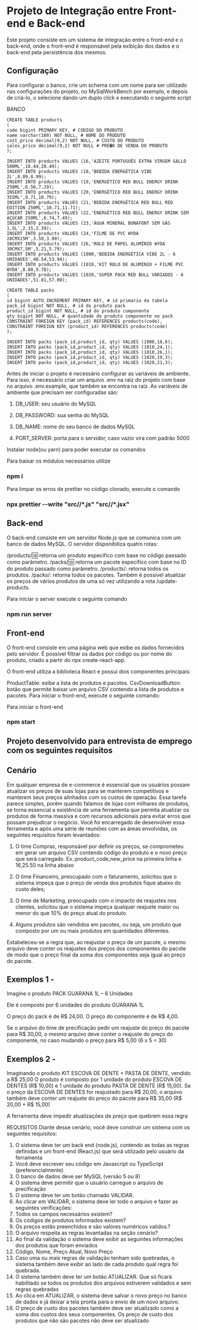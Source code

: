 # Projeto de Integração entre Front-end e Back-end

Este projeto consiste em um sistema de integração entre o front-end e o back-end, onde o front-end é responsável pela exibição dos dados e o back-end pela persistência dos mesmos.

## Configuração

Para configurar o banco, crie um schema com um nome para ser utilizado nas configurações do projeto, no MySqlWorkBench por exemplo, e depois de criá-lo, o selecione dando um duplo click e executando o seguinte script

BANCO

```
CREATE TABLE products
(
code bigint PRIMARY KEY, # CODIGO DO PRODUTO
name varchar(100) NOT NULL, # NOME DO PRODUTO
cost_price decimal(9,2) NOT NULL, # CUSTO DO PRODUTO
sales_price decimal(9,2) NOT NULL # PRE�O DE VENDA DO PRODUTO
);

INSERT INTO products VALUES (16,'AZEITE PORTUGUÊS EXTRA VIRGEM GALLO 500ML',18.44,20.49);
INSERT INTO products VALUES (18,'BEBIDA ENERGÉTICA VIBE 2L',8.09,8.99);
INSERT INTO products VALUES (19,'ENERGÉTICO RED BULL ENERGY DRINK 250ML',6.56,7.29);
INSERT INTO products VALUES (20,'ENERGÉTICO RED BULL ENERGY DRINK 355ML',9.71,10.79);
INSERT INTO products VALUES (21,'BEBIDA ENERGÉTICA RED BULL RED EDITION 250ML',10.71,11.71);
INSERT INTO products VALUES (22,'ENERGÉTICO RED BULL ENERGY DRINK SEM AÇÚCAR 250ML',6.74,7.49);
INSERT INTO products VALUES (23,'ÁGUA MINERAL BONAFONT SEM GÁS 1,5L',2.15,2.39);
INSERT INTO products VALUES (24,'FILME DE PVC WYDA 28CMX15M',3.59,3.99);
INSERT INTO products VALUES (26,'ROLO DE PAPEL ALUMÍNIO WYDA 30CMX7,5M',5.21,5.79);
INSERT INTO products VALUES (1000,'BEBIDA ENERGÉTICA VIBE 2L - 6 UNIDADES',48.54,53.94);
INSERT INTO products VALUES (1010,'KIT ROLO DE ALUMINIO + FILME PVC WYDA',8.80,9.78);
INSERT INTO products VALUES (1020,'SUPER PACK RED BULL VARIADOS - 6 UNIDADES',51.81,57.00);

CREATE TABLE packs
(
id bigint AUTO_INCREMENT PRIMARY KEY, # id primario da tabela
pack_id bigint NOT NULL, # id do produto pack
product_id bigint NOT NULL, # id do produto componente
qty bigint NOT NULL, # quantidade do produto componente no pack
CONSTRAINT FOREIGN KEY (pack_id) REFERENCES products(code),
CONSTRAINT FOREIGN KEY (product_id) REFERENCES products(code)
);

INSERT INTO packs (pack_id,product_id, qty) VALUES (1000,18,6);
INSERT INTO packs (pack_id,product_id, qty) VALUES (1010,24,1);
INSERT INTO packs (pack_id,product_id, qty) VALUES (1010,26,1);
INSERT INTO packs (pack_id,product_id, qty) VALUES (1020,19,3);
INSERT INTO packs (pack_id,product_id, qty) VALUES (1020,21,3);
```


Antes de iniciar o projeto é necessário configurar as variáveis de ambiente. Para isso, é necessário criar um arquivo .env na raiz do projeto com base no arquivo .env.example, que também se encontra na raiz. As variáveis de ambiente que precisam ser configuradas são:

1. DB_USER: seu usuário do MySQL

2. DB_PASSWORD: sua senha do MySQL

3. DB_NAME: nome do seu banco de dados MySQL

4. PORT_SERVER: porta para o servidor, caso vazio vira com padrão 5000

Instalar node(ou yarn) para poder executar os comandos

Para baixar os módulos necessários utilize

### npm i

Para limpar os erros de prettier no código clonado, execute o comando

### npx prettier --write "src/**/*.js" "src/**/*.jsx"

## Back-end

O back-end consiste em um servidor Node.js que se comunica com um banco de dados MySQL. O servidor disponibiliza quatro rotas:

/products/:id: retorna um produto específico com base no código passado como parâmetro.
/packs/:id: retorna um pacote específico com base no ID do produto passado como parâmetro.
/products/: retorna todos os produtos.
/packs/: retorna todos os pacotes.
Também é possível atualizar os preços de vários produtos de uma só vez utilizando a rota /update-products.

Para iniciar o server execute o seguinte comando

### npm run server

## Front-end

O front-end consiste em uma página web que exibe os dados fornecidos pelo servidor. É possível filtrar os dados por código ou por nome do produto, criado a partir do npx create-react-app.

O front-end utiliza a biblioteca React e possui dois componentes principais:

ProductTable: exibe a lista de produtos e pacotes.
CsvDownloadButton: botão que permite baixar um arquivo CSV contendo a lista de produtos e pacotes.
Para iniciar o front-end, execute o seguinte comando:

Para iniciar o front-end

### npm start

## Projeto desenvolvido para entrevista de emprego com os seguintes requisitos

## Cenário

Em qualquer empresa de e-commerce é essencial que os usuários possam atualizar os preços de suas lojas para se manterem competitivos e manterem seus preços alinhados com os custos de operação. Essa tarefa parece simples, porém quando falamos de lojas com milhares de produtos, se torna essencial a existência de uma ferramenta que permita atualizar os produtos de forma massiva e com recursos adicionais para evitar erros que possam prejudicar o negócio. Você foi encarregado de desenvolver essa ferramenta e após uma série de reuniões com as áreas envolvidas, os seguintes requisitos foram levantados:

1. O time Compras, responsável por definir os preços, se comprometeu em gerar um arquivo CSV contendo código do produto e o novo preço que será carregado. Ex.:product_code,new_price na primeira linha e 16,25.50 na linha abaixo

2. O time Financeiro, preocupado com o faturamento, solicitou que o sistema impeça que o preço de venda dos produtos fique abaixo do custo deles;

3. O time de Marketing, preocupado com o impacto de reajustes nos clientes, solicitou que o sistema impeça qualquer reajuste maior ou menor do que 10% do preço atual do produto

4. Alguns produtos são vendidos em pacotes, ou seja, um produto que composto por um ou mais produtos em quantidades diferentes.

Estabeleceu-se a regra que, ao reajustar o preço de um pacote, o mesmo arquivo deve conter os reajustes dos preços dos componentes do pacote de modo que o preço final da soma dos componentes seja igual ao preço do pacote.

## Exemplos 1 -

Imagine o produto PACK GUARANA 1L – 6 Unidades

Ele é composto por 6 unidades do produto GUARANA 1L

O preço do pack é de R$ 24,00. O preço do componente é de R$ 4,00.

Se o arquivo do time de precificação pedir um reajuste do preço do pacote para R$ 30,00, o mesmo arquivo deve conter o reajuste do preço do componente, no caso mudando o preço para R$ 5,00 (6 x 5 = 30)

## Exemplos 2 -

Imaginando o produto KIT ESCOVA DE DENTE + PASTA DE DENTE, vendido a R$ 25,00 O produto é composto por 1 unidade do produto ESCOVA DE DENTES (R$ 10,00) e 1 unidade do produto PASTA DE DENTE (R$ 15,00). Se o preço da ESCOVA DE DENTES for reajustado para R$ 20,00, o arquivo também deve conter um reajuste do preço do pacote para R$ 35,00 (R$ 20,00 + R$ 15,00)

A ferramenta deve impedir atualizações de preço que quebrem essa regra

REQUISITOS
Diante desse cenário, você deve construir um sistema com os seguintes requisitos:

1. O sistema deve ter um back end (node.js), contendo as todas as regras definidas e um front-end (React.js) que será utilizado pelo usuário da ferramenta
2. Você deve escrever seu código em Javascript ou TypeScript (preferencialmente)
3. O banco de dados deve ser MySQL (versão 5 ou 8)
4. O sistema deve permitir que o usuário carregue o arquivo de precificação
5. O sistema deve ter um botão chamado VALIDAR.
6. Ao clicar em VALIDAR, o sistema deve ler todo o arquivo e fazer as seguintes verificações:
7. Todos os campos necessários existem?
8. Os códigos de produtos informados existem?
9. Os preços estão preenchidos e são valores numéricos validos.?
10. O arquivo respeita as regras levantadas na seção cenário?
11. Ao final da validação o sistema deve exibir as seguintes informações dos produtos que foram enviados
12. Código, Nome, Preço Atual, Novo Preço
13. Caso uma ou mais regras de validação tenham sido quebradas, o sistema também deve exibir ao lado de cada produto qual regra foi quebrada.
14. O sistema também deve ter um botão ATUALIZAR. Que só ficará habilitado se todos os produtos dos arquivos estiverem validados e sem regras quebradas
15. Ao clica em ATUALIZAR, o sistema deve salvar o novo preço no banco de dados e já deixar a tela pronta para o envio de um novo arquivo.
16. O preço de custo dos pacotes também deve ser atualizado como a soma dos custos dos seus componentes. Os preço de custo dos produtos que não são pacotes não deve ser atualizado

